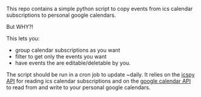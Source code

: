 This repo contains a simple python script to copy events from ics calendar subscriptions to personal google calendars.

But WHY?!

This lets you:
- group calendar subscriptions as you want
- filter to get only the events you want
- have events the are editable/deletable by you.

The script should be run in a cron job to update ~daily.
It relies on the [icspy API](https://github.com/ics-py/ics-py) for reading ics calendar subscriptions and on the [google calendar API](https://developers.google.com/calendar/overview) to read from and write to your personal google calendars.